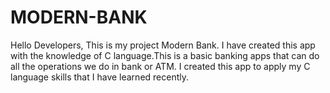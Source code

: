 # MODERN-BANK

Hello Developers, This is my project Modern Bank. I have created this app with the knowledge of C language.This is a basic banking apps that can do all the operations we do in bank or ATM. I created this app to apply my C language skills that I have learned recently. 
